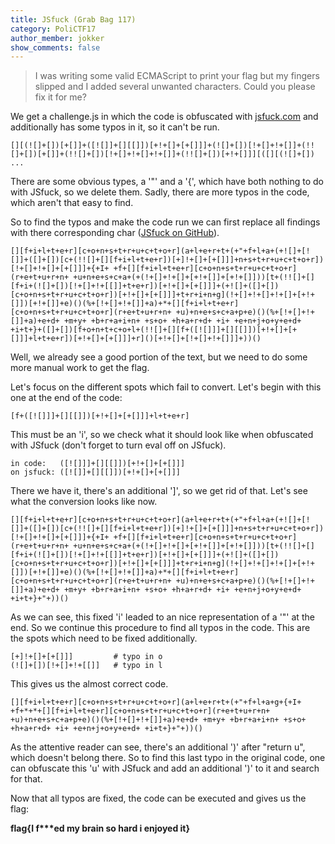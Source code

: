 ```yaml
---
title: JSfuck (Grab Bag 117)
category: PoliCTF17
author_member: jokker
show_comments: false
---
```



> I was writing some valid ECMAScript to print your flag but my fingers slipped and I added several unwanted characters. Could you please fix it for me?

We get a challenge.js in which the code is obfuscated with [jsfuck.com](https://www.jsfuck.com) and additionally has some typos in it, so it can't be run.

```
[][(![]+[])[+[]]+([![]]+[][[]])[+!+[]+[+[]]]+(![]+[])[!+[]+!+[]]+(!![]+[])[+[]]+(!![]+[])[!+[]+!+[]+!+[]]+(!![]+[])[+!+[]]][([][(![]+[])
...
```

There are some obvious types, a '"' and a '{', which have both nothing to do with JSfuck, so we delete them. Sadly, there are more typos in the code, which aren't that easy to find.

So to find the typos and make the code run we can first replace all findings with there corresponding char ([JSfuck on GitHub](https://github.com/aemkei/jsfuck/blob/master/jsfuck.js)).

```
[][f+i+l+t+e+r][c+o+n+s+t+r+u+c+t+o+r](a+l+e+r+t+(+"+f+l+a+(+![]+[![]]+([]+[])[c+(!![]+[][f+i+l+t+e+r])[+]!+[]+[+[]]]+n+s+t+r+u+c+t+o+r])[!+[]+!+[]+[+[]]]+{+I+ +f+[][f+i+l+t+e+r][c+o+n+s+t+r+u+c+t+o+r](r+e+t+u+r+n+ +u+n+e+s+c+a+(+(!+[]+!+[]+[+!+[]]+[+!+[]]))[t+(!![]+[][f+i+(![]+[])[!+[]+!+[[]]+t+e+r])[+!+[]+[+[]]]+(+![]+([]+[])[c+o+n+s+t+r+u+c+t+o+r])[+!+[]+[+[]]]+t+r+i+n+g](!+[]+!+[]+!+[]+[+!+[]])[+!+[]]+e)()(%+[!+[]+!+[]]+a)+*+[][f+i+l+t+e+r][c+o+n+s+t+r+u+c+t+o+r](r+e+t+u+r+n+ +u)+n+e+s+c+a+p+e)()(%+[!+[]+!+[]]+a)+e+d+ +m+y+ +b+r+a+i+n+ +s+o+ +h+a+r+d+ +i+ +e+n+j+o+y+e+d+ +i+t+}+([]+[])[f+o+n+t+c+o+l+(!![]+[][f+([![]]]+[][[]])[+!+[]+[+[]]]+l+t+e+r])[+!+[]+[+[]]]+r]()[+!+[]+[!+[]+!+[]]]+))()
```

Well, we already see a good portion of the text, but we need to do some more manual work to get the flag.

Let's focus on the different spots which fail to convert. Let's begin with this one at the end of the code:

```
[f+([![]]]+[][[]])[+!+[]+[+[]]]+l+t+e+r]
```

This must be an 'i', so we check what it should look like when obfuscated with JSfuck (don't forget to turn eval off on JSfuck).

```
in code:   ([![]]]+[][[]])[+!+[]+[+[]]]
on jsfuck: ([![]]+[][[]])[+!+[]+[+[]]]
```

There we have it, there's an additional ']', so we get rid of that. Let's see what the conversion looks like now.

```
[][f+i+l+t+e+r][c+o+n+s+t+r+u+c+t+o+r](a+l+e+r+t+(+"+f+l+a+(+![]+[![]]+([]+[])[c+(!![]+[][f+i+l+t+e+r])[+]!+[]+[+[]]]+n+s+t+r+u+c+t+o+r])[!+[]+!+[]+[+[]]]+{+I+ +f+[][f+i+l+t+e+r][c+o+n+s+t+r+u+c+t+o+r](r+e+t+u+r+n+ +u+n+e+s+c+a+(+(!+[]+!+[]+[+!+[]]+[+!+[]]))[t+(!![]+[][f+i+(![]+[])[!+[]+!+[[]]+t+e+r])[+!+[]+[+[]]]+(+![]+([]+[])[c+o+n+s+t+r+u+c+t+o+r])[+!+[]+[+[]]]+t+r+i+n+g](!+[]+!+[]+!+[]+[+!+[]])[+!+[]]+e)()(%+[!+[]+!+[]]+a)+*+[][f+i+l+t+e+r][c+o+n+s+t+r+u+c+t+o+r](r+e+t+u+r+n+ +u)+n+e+s+c+a+p+e)()(%+[!+[]+!+[]]+a)+e+d+ +m+y+ +b+r+a+i+n+ +s+o+ +h+a+r+d+ +i+ +e+n+j+o+y+e+d+ +i+t+}+"+))()
```

As we can see, this fixed 'i' leaded to an nice representation of a '"' at the end. So we continue this procedure to find all typos in the code. This are the spots which need to be fixed additionally.

```
[+]!+[]+[+[]]]         # typo in o
(![]+[])[!+[]+!+[[]]   # typo in l
```

This gives us the almost correct code.

```
[][f+i+l+t+e+r][c+o+n+s+t+r+u+c+t+o+r](a+l+e+r+t+(+"+f+l+a+g+{+I+ +f+*+*+[][f+i+l+t+e+r][c+o+n+s+t+r+u+c+t+o+r](r+e+t+u+r+n+ +u)+n+e+s+c+a+p+e)()(%+[!+[]+!+[]]+a)+e+d+ +m+y+ +b+r+a+i+n+ +s+o+ +h+a+r+d+ +i+ +e+n+j+o+y+e+d+ +i+t+}+"+))()
```

As the attentive reader can see, there's an additional ')' after "return u", which doesn't belong there. So to find this last typo in the original code, one can obfuscate this 'u' with JSfuck and add an additional ')' to it and search for that.

Now that all typos are fixed, the code can be executed and gives us the flag:

**flag{I f\*\*\*ed my brain so hard i enjoyed it}**